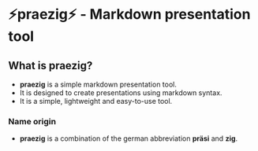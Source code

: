# ⚡praezig⚡ - Markdown presentation tool

## What is praezig?

- **praezig** is a simple markdown presentation tool.
- It is designed to create presentations using markdown syntax.
- It is a simple, lightweight and easy-to-use tool.

### Name origin

- **praezig** is a combination of the german abbreviation **präsi** and **zig**.
